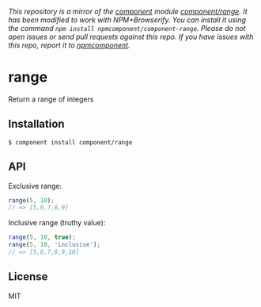 *This repository is a mirror of the [component](http://component.io) module [component/range](http://github.com/component/range). It has been modified to work with NPM+Browserify. You can install it using the command `npm install npmcomponent/component-range`. Please do not open issues or send pull requests against this repo. If you have issues with this repo, report it to [npmcomponent](https://github.com/airportyh/npmcomponent).*

# range

  Return a range of integers

## Installation

    $ component install component/range

## API

  Exclusive range:

```js
range(5, 10);
// => [5,6,7,8,9]
```

  Inclusive range (truthy value):

```js
range(5, 10, true);
range(5, 10, 'inclusive');
// => [5,6,7,8,9,10]
```

## License

  MIT
